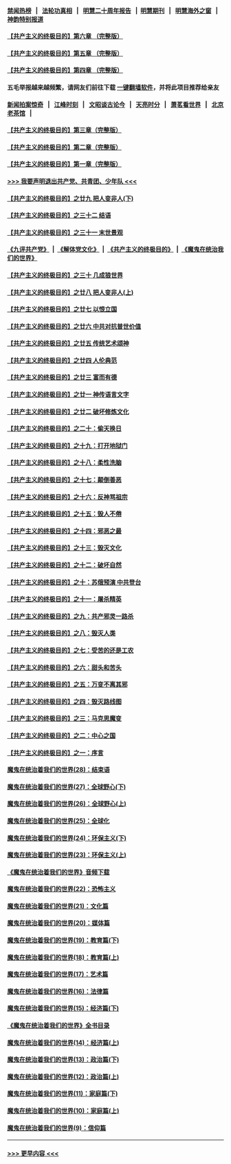 #### [禁闻热榜](热点新闻.md?=0)  &nbsp;&nbsp;|&nbsp;&nbsp; [法轮功真相](https://github.com/gfw-breaker/truth/blob/master/README.md?=0) &nbsp;&nbsp;|&nbsp;&nbsp; [明慧二十周年报告](https://github.com/gfw-breaker/mh-reports/blob/master/README.md?=0) &nbsp;&nbsp;|&nbsp;&nbsp;[明慧期刊](https://github.com/gfw-breaker/mh-qikan) &nbsp;&nbsp;|&nbsp;&nbsp; [明慧海外之窗](https://github.com/gfw-breaker/mh-news/blob/master/README.md?=0) &nbsp;&nbsp;|&nbsp;&nbsp; [神韵特别报道](https://github.com/gfw-breaker/mh-news/blob/master/shenyun.md?=0)
#### [【共产主义的终极目的】第六章 （完整版）](../pages/nsc422/n11428913.md?t=03100702) 
#### [【共产主义的终极目的】第五章 （完整版）](../pages/nsc422/n11428912.md?t=03100702) 
#### [【共产主义的终极目的】第四章 （完整版）](../pages/nsc422/n11428907.md?t=03100702) 
#### 五毛举报越来越频繁，请网友们前往下载 [一键翻墙软件](https://github.com/gfw-breaker/ssr-accounts)，并将此项目推荐给亲友
#### [新闻拍案惊奇](https://github.com/gfw-breaker/banned-news/blob/master/pages/link4.md) &nbsp;&nbsp;|&nbsp;&nbsp; [江峰时刻](https://github.com/gfw-breaker/banned-news/blob/master/pages/link4.md) &nbsp;&nbsp;|&nbsp;&nbsp; [文昭谈古论今](https://github.com/gfw-breaker/banned-news/blob/master/pages/link4.md) &nbsp;&nbsp;|&nbsp;&nbsp; [天亮时分](https://github.com/gfw-breaker/banned-news/blob/master/pages/link4.md) &nbsp;&nbsp;|&nbsp;&nbsp; [萧茗看世界](https://github.com/gfw-breaker/banned-news/blob/master/pages/link4.md) &nbsp;&nbsp;|&nbsp;&nbsp; [北京老茶馆](https://github.com/gfw-breaker/banned-news/blob/master/pages/link4.md) &nbsp;&nbsp;|&nbsp;&nbsp; 
#### [【共产主义的终极目的】第三章（完整版）](../pages/nsc422/n11428848.md?t=03100702) 
#### [【共产主义的终极目的】第二章（完整版）](../pages/nsc422/n11428831.md?t=03100702) 
#### [【共产主义的终极目的】第一章（完整版）](../pages/nsc422/n11417651.md?t=03100702) 
#### [>>> 我要声明退出共产党、共青团、少年队 <<<](https://github.com/begood0513/goodnews/blob/master/quit/letter.md) 
#### [【共产主义的终极目的】之廿九 把人变非人(下)](../pages/nsc422/n11344140.md?t=03100702) 
#### [【共产主义的终极目的】之三十二 结语](../pages/nsc422/n11360535.md?t=03100702) 
#### [【共产主义的终极目的】之三十一 末世景观](../pages/nsc422/n11351129.md?t=03100702) 
#### [《九评共产党》](https://github.com/begood0513/9ping.md/blob/master/README.md) &nbsp;|&nbsp; [《解体党文化》](../../../../jtdwh.md/blob/master/README.md)  &nbsp;|&nbsp; [《共产主义的终极目的》](../../../../gczydzjmd.md/blob/master/README.md) &nbsp;|&nbsp; [《魔鬼在统治我们的世界》](../../../../mgztzwmdsj.md/blob/master/README.md) 
#### [【共产主义的终极目的】之三十 几成狼世界](../pages/nsc422/n11348280.md?t=03100702) 
#### [【共产主义的终极目的】之廿八 把人变非人(上)](../pages/nsc422/n11340492.md?t=03100702) 
#### [【共产主义的终极目的】之廿七 以恨立国](../pages/nsc422/n11336944.md?t=03100702) 
#### [【共产主义的终极目的】之廿六 中共对抗普世价值](../pages/nsc422/n11324785.md?t=03100702) 
#### [【共产主义的终极目的】之廿五 传统艺术颂神](../pages/nsc422/n11296396.md?t=03100702) 
#### [【共产主义的终极目的】之廿四 人伦典范](../pages/nsc422/n11296397.md?t=03100702) 
#### [【共产主义的终极目的】之廿三 富而有德](../pages/nsc422/n11283598.md?t=03100702) 
#### [【共产主义的终极目的】之廿一 神传语言文字](../pages/nsc422/n11263265.md?t=03100702) 
#### [【共产主义的终极目的】之廿二 破坏修炼文化](../pages/nsc422/n11245728.md?t=03100702) 
#### [【共产主义的终极目的】之二十：偷天换日](../pages/nsc422/n11238846.md?t=03100702) 
#### [【共产主义的终极目的】之十九：打开地狱门](../pages/nsc422/n11206376.md?t=03100702) 
#### [【共产主义的终极目的】之十八：柔性洗脑](../pages/nsc422/n11199994.md?t=03100702) 
#### [【共产主义的终极目的】之十七：颠倒善恶](../pages/nsc422/n11179782.md?t=03100702) 
#### [【共产主义的终极目的】之十六：反神骂祖宗](../pages/nsc422/n11166798.md?t=03100702) 
#### [【共产主义的终极目的】之十五：毁人不倦](../pages/nsc422/n11166792.md?t=03100702) 
#### [【共产主义的终极目的】之十四：邪恶之最](../pages/nsc422/n11150249.md?t=03100702) 
#### [【共产主义的终极目的】之十三：毁灭文化](../pages/nsc422/n11135227.md?t=03100702) 
#### [【共产主义的终极目的】之十二：破坏自然](../pages/nsc422/n11135214.md?t=03100702) 
#### [【共产主义的终极目的】之十：苏俄预演 中共登台](../pages/nsc422/n11118424.md?t=03100702) 
#### [【共产主义的终极目的】之十一：屠杀精英](../pages/nsc422/n11118442.md?t=03100702) 
#### [【共产主义的终极目的】之九：共产邪灵一路杀](../pages/nsc422/n11114139.md?t=03100702) 
#### [【共产主义的终极目的】之八：毁灭人类](../pages/nsc422/n11108503.md?t=03100702) 
#### [【共产主义的终极目的】之七：受苦的还是工农](../pages/nsc422/n11101809.md?t=03100702) 
#### [【共产主义的终极目的】之六：甜头和苦头](../pages/nsc422/n11096971.md?t=03100702) 
#### [【共产主义的终极目的】之五：万变不离其邪](../pages/nsc422/n11091285.md?t=03100702) 
#### [【共产主义的终极目的】之四：毁灭路线图](../pages/nsc422/n11086284.md?t=03100702) 
#### [【共产主义的终极目的】之三：马克思魔变](../pages/nsc422/n11061941.md?t=03100702) 
#### [【共产主义的终极目的】之二：中心之国](../pages/nsc422/n11047728.md?t=03100702) 
#### [【共产主义的终极目的】之一：序言](../pages/nsc422/n11086077.md?t=03100702) 
#### [魔鬼在统治着我们的世界(28)：结束语](../pages/nsc422/n10936246.md?t=03100702) 
#### [魔鬼在统治着我们的世界(27)：全球野心(下)](../pages/nsc422/n10928319.md?t=03100702) 
#### [魔鬼在统治着我们的世界(26)：全球野心(上)](../pages/nsc422/n10900318.md?t=03100702) 
#### [魔鬼在统治着我们的世界(25)：全球化](../pages/nsc422/n10788205.md?t=03100702) 
#### [魔鬼在统治着我们的世界(24)：环保主义(下)](../pages/nsc422/n10695307.md?t=03100702) 
#### [魔鬼在统治着我们的世界(23)：环保主义(上)](../pages/nsc422/n10688613.md?t=03100702) 
#### [《魔鬼在统治着我们的世界》音频下载](../pages/nsc422/n10635553.md?t=03100702) 
#### [魔鬼在统治着我们的世界(22)：恐怖主义](../pages/nsc422/n10614727.md?t=03100702) 
#### [魔鬼在统治着我们的世界(21)：文化篇](../pages/nsc422/n10597706.md?t=03100702) 
#### [魔鬼在统治着我们的世界(20)：媒体篇](../pages/nsc422/n10586579.md?t=03100702) 
#### [魔鬼在统治着我们的世界(19)：教育篇(下)](../pages/nsc422/n10564808.md?t=03100702) 
#### [魔鬼在统治着我们的世界(18)：教育篇(上)](../pages/nsc422/n10526970.md?t=03100702) 
#### [魔鬼在统治着我们的世界(17)：艺术篇](../pages/nsc422/n10499093.md?t=03100702) 
#### [魔鬼在统治着我们的世界(16)：法律篇](../pages/nsc422/n10485969.md?t=03100702) 
#### [魔鬼在统治着我们的世界(15)：经济篇(下)](../pages/nsc422/n10469975.md?t=03100702) 
#### [《魔鬼在统治着我们的世界》全书目录](../pages/nsc422/n10464261.md?t=03100702) 
#### [魔鬼在统治着我们的世界(14)：经济篇(上)](../pages/nsc422/n10457370.md?t=03100702) 
#### [魔鬼在统治着我们的世界(13)：政治篇(下)](../pages/nsc422/n10448270.md?t=03100702) 
#### [魔鬼在统治着我们的世界(12)：政治篇(上)](../pages/nsc422/n10444576.md?t=03100702) 
#### [魔鬼在统治着我们的世界(11)：家庭篇(下)](../pages/nsc422/n10440961.md?t=03100702) 
#### [魔鬼在统治着我们的世界(10)：家庭篇(上)](../pages/nsc422/n10435448.md?t=03100702) 
#### [魔鬼在统治着我们的世界(9)：信仰篇](../pages/nsc422/n10432159.md?t=03100702) 

----
#### [ >>> 更早内容 <<< ](../indexes/nsc422-earlier.md)
